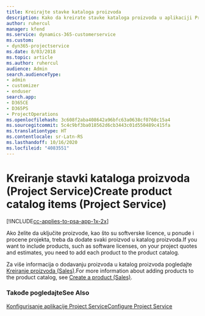 ```yaml
---
title: Kreirajte stavke kataloga proizvoda
description: Kako da kreirate stavke kataloga proizvoda u aplikaciji Project Service
author: ruhercul
manager: kfend
ms.service: dynamics-365-customerservice
ms.custom:
- dyn365-projectservice
ms.date: 8/03/2018
ms.topic: article
ms.author: ruhercul
audience: Admin
search.audienceType:
- admin
- customizer
- enduser
search.app:
- D365CE
- D365PS
- ProjectOperations
ms.openlocfilehash: 3c608f2aba408642a96bfc63a0638cf0760c15a4
ms.sourcegitcommit: 5c4c9bf3ba018562d6cb3443c01d550489c415fa
ms.translationtype: HT
ms.contentlocale: sr-Latn-RS
ms.lasthandoff: 10/16/2020
ms.locfileid: "4083551"
---
```

# <a name="create-product-catalog-items-project-service"></a><span data-ttu-id="16e9b-103">Kreiranje stavki kataloga proizvoda (Project Service)</span><span class="sxs-lookup"><span data-stu-id="16e9b-103">Create product catalog items (Project Service)</span></span>

[!INCLUDE[cc-applies-to-psa-app-1x-2x](../includes/cc-applies-to-psa-app-1x-2x.md)]

<span data-ttu-id="16e9b-104">Ako želite da uključite proizvode, kao što su softverske licence, u ponude i procene projekta, treba da dodate svaki proizvod u katalog proizvoda.</span><span class="sxs-lookup"><span data-stu-id="16e9b-104">If you want to include products, such as software licenses, on your project quotes and estimates, you need to add each product to the product catalog.</span></span>  
  
 <span data-ttu-id="16e9b-105">Za više informacija o dodavanju proizvoda u katalog proizvoda pogledajte [Kreiranje proizvoda (Sales)](https://docs.microsoft.com/dynamics365/sales-enterprise/create-product-sales).</span><span class="sxs-lookup"><span data-stu-id="16e9b-105">For more information about adding products to the product catalog, see [Create a product (Sales)](https://docs.microsoft.com/dynamics365/sales-enterprise/create-product-sales).</span></span>  
  
### <a name="see-also"></a><span data-ttu-id="16e9b-106">Takođe pogledajte</span><span class="sxs-lookup"><span data-stu-id="16e9b-106">See Also</span></span>  
 [<span data-ttu-id="16e9b-107">Konfigurisanje aplikacije Project Service</span><span class="sxs-lookup"><span data-stu-id="16e9b-107">Configure Project Service</span></span>](../psa/configure.md)
